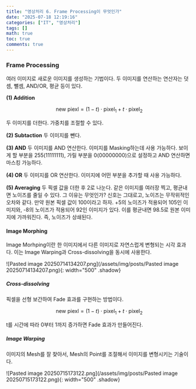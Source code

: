 ```yaml
---
title: "영상처리 6. Frame Processing이 무엇인가"
date: "2025-07-18 12:19:16"
categories: ["IT", "영상처리"]
tags: []
math: true
toc: true
comments: true
---
```


### Frame Processing
여러 이미지로 새로운 이미지를 생성하는 기법이다. 두 이미지를 연산하는 연산자는 덧셈, 뺄셈, AND/OR, 평균 등이 있다.

**(1) Addition**

$$
\text{new piexl} = (1-t) \cdot \text{pixel}_{1} + t \cdot\text{pixel}_{2}
$$

두 이미지를 더한다. 가중치를 조절할 수 있다.

**(2) Subtaction**
두 이미지를 뺀다.

**(3) AND**
두 이미지를 AND 연산한다. 이미지를 Masking하는데 사용 가능하다. 보이게 할 부분을 255(11111111), 가릴 부분을 0(00000000)으로 설정하고 AND 연산하면 마스킹 가능하다.

**(4) OR**
두 이미지를 OR 연산한다. 이미지에 어떤 부분을 추가할 때 사용 가능하다.

**(5) Averaging**
두 픽셀 값을 더한 후 2로 나눈다. 같은 이미지를 여러장 찍고, 평균내면 노이즈를 줄일 수 있다. 그 이유는 무엇인가? 신호는 그대로고, 노이즈는 무작위적인 오차와 같다. 만약 원본 픽셀 값이 100이라고 하자. +5의 노이즈가 적용되어 105인 이미지와, -8의 노이즈가 적용되어 92인 이미지가 있다. 이를 평균내면 98.5로 원본 이미지에 가까워진다. 즉, 노이즈가 상쇄된다.
#### Image Morphing
Image Morhping이란 한 이미지에서 다른 이미지로 자연스럽게 변형되는 시각 효과다. 이는 Image Warping과 Cross-dissolving을 동시에 사용한다.

![Pasted image 20250714134207.png](/assets/img/posts/Pasted image 20250714134207.png){: width="500" .shadow}

##### Cross-dissolving
픽셀을 선형 보간하여 Fade 효과를 구현하는 방법이다.

$$
\text{new piexl} = (1-t) \cdot \text{pixel}_{1} + t \cdot\text{pixel}_{2}
$$

t를 시간에 따라 0부터 1까지 증가하면 Fade 효과가 만들어진다.

##### Image Warping
이미지의 Mesh를 잘 찾아서, Mesh의 Point를 조절해서 이미지를 변형시키는 기술이다.

![Pasted image 20250715173122.png](/assets/img/posts/Pasted image 20250715173122.png){: width="500" .shadow}
